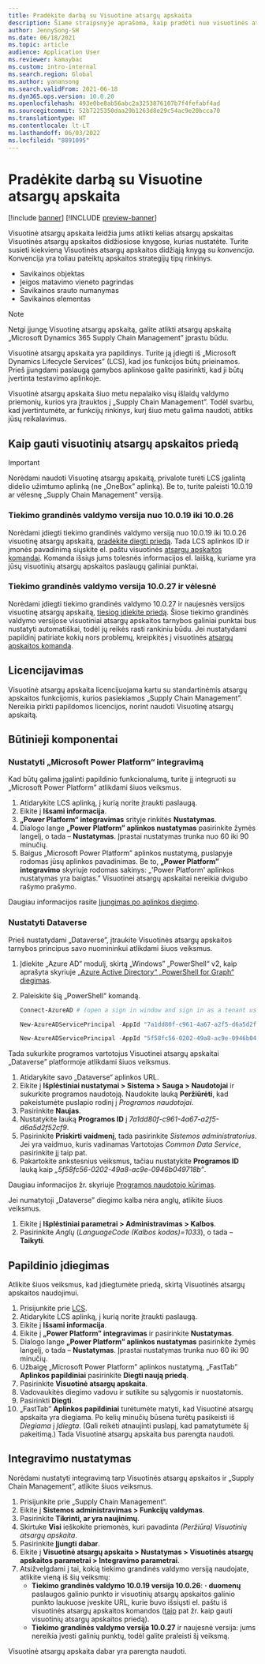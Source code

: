 ```yaml
---
title: Pradėkite darbą su Visuotine atsargų apskaita
description: Šiame straipsnyje aprašoma, kaip pradėti nuo visuotinės atsargų apskaitos.
author: JennySong-SH
ms.date: 06/18/2021
ms.topic: article
audience: Application User
ms.reviewer: kamaybac
ms.custom: intro-internal
ms.search.region: Global
ms.author: yanansong
ms.search.validFrom: 2021-06-18
ms.dyn365.ops.version: 10.0.20
ms.openlocfilehash: 493e0be8ab56abc2a3253876107b7f4fefabf4ad
ms.sourcegitcommit: 52b7225350daa29b1263d8e29c54ac9e20bcca70
ms.translationtype: HT
ms.contentlocale: lt-LT
ms.lasthandoff: 06/03/2022
ms.locfileid: "8891095"
---
```

# <a name="get-started-with-global-inventory-accounting"></a>Pradėkite darbą su Visuotine atsargų apskaita

[!include [banner](../includes/banner.md)]
[!INCLUDE [preview-banner](../includes/preview-banner.md)]
<!--KFM: Preview until 4/30/2022 -->

Visuotinė atsargų apskaita leidžia jums atlikti kelias atsargų apskaitas Visuotinės atsargų apskaitos didžiosiose knygose, kurias nustatėte. Turite susieti kiekvieną Visuotinės atsargų apskaitos didžiąją knygą su *konvencija*. Konvencija yra toliau pateiktų apskaitos strategijų tipų rinkinys.

- Savikainos objektas
- Įeigos matavimo vieneto pagrindas
- Savikainos srauto numanymas
- Savikainos elementas

> [!NOTE]
> Netgi įjungę Visuotinę atsargų apskaitą, galite atlikti atsargų apskaitą „Microsoft Dynamics 365 Supply Chain Management” įprastu būdu.

Visuotinė atsargų apskaita yra papildinys. Turite ją įdiegti iš „Microsoft Dynamics Lifecycle Services” (LCS), kad jos funkcijos būtų prieinamos. Prieš įjungdami paslaugą gamybos aplinkose galite pasirinkti, kad ji būtų įvertinta testavimo aplinkoje.

Visuotinė atsargų apskaita šiuo metu nepalaiko visų išlaidų valdymo priemonių, kurios yra įtrauktos į „Supply Chain Management”. Todėl svarbu, kad įvertintumėte, ar funkcijų rinkinys, kurį šiuo metu galima naudoti, atitiks jūsų reikalavimus.

## <a name="how-to-get-the-global-inventory-accounting-add-in"></a><a name="sign-up"></a> Kaip gauti visuotinių atsargų apskaitos priedą

> [!IMPORTANT]
> Norėdami naudoti Visuotinę atsargų apskaitą, privalote turėti LCS įgalintą didelio užimtumo aplinką (ne „OneBox” aplinką). Be to, turite paleisti 10.0.19 ar vėlesnę „Supply Chain Management” versiją.

### <a name="supply-chain-management-version-10019-to-10026"></a>Tiekimo grandinės valdymo versija nuo 10.0.19 iki 10.0.26

Norėdami įdiegti tiekimo grandinės valdymo versiją nuo 10.0.19 iki 10.0.26 visuotinę atsargų apskaitą, [pradėkite diegti priedą](#install). Tada LCS aplinkos ID ir įmonės pavadinimą siųskite el. paštu visuotinės [atsargų apskaitos komandai](mailto:GlobalInvAccount@microsoft.com). Komanda išsiųs jums tolesnės informacijos el. laišką, kuriame yra jūsų visuotinių atsargų apskaitos paslaugų galiniai punktai.

### <a name="supply-chain-management-version-10027-and-later"></a>Tiekimo grandinės valdymo versija 10.0.27 ir vėlesnė

Norėdami įdiegti tiekimo grandinės valdymo 10.0.27 ir naujesnės versijos visuotinę atsargų apskaitą, [tiesiog įdiekite priedą](#install). Šiose tiekimo grandinės valdymo versijose visuotiniai atsargų apskaitos tarnybos galiniai punktai bus nustatyti automatiškai, todėl jų reikės rasti rankiniu būdu. Jei nustatydami papildinį patiriate kokių nors problemų, kreipkitės į visuotinės [atsargų apskaitos komandą](mailto:GlobalInvAccount@microsoft.com).

## <a name="licensing"></a>Licencijavimas

Visuotinė atsargų apskaita licencijuojama kartu su standartinėmis atsargų apskaitos funkcijomis, kurios pasiekiamos „Supply Chain Management”. Nereikia pirkti papildomos licencijos, norint naudoti Visuotinę atsargų apskaitą.

## <a name="prerequisites"></a>Būtinieji komponentai

### <a name="set-up-microsoft-power-platform-integration"></a>Nustatyti „Microsoft Power Platform“ integravimą

Kad būtų galima įgalinti papildinio funkcionalumą, turite jį integruoti su „Microsoft Power Platform” atlikdami šiuos veiksmus.

1. Atidarykite LCS aplinką, į kurią norite įtraukti paslaugą.
1. Eikite į **Išsami informacija**.
1. **„Power Platform“ integravimas** srityje rinkitės **Nustatymas**.
1. Dialogo lange **„Power Platform” aplinkos nustatymas** pasirinkite žymės langelį, o tada – **Nustatymas**. Įprastai nustatymas trunka nuo 60 iki 90 minučių.
1. Baigus „Microsoft Power Platform” aplinkos nustatymą, puslapyje rodomas jūsų aplinkos pavadinimas. Be to, **„Power Platform” integravimo** skyriuje rodomas sakinys: „'Power Platform' aplinkos nustatymas yra baigtas.” Visuotinei atsargų apskaitai nereikia dvigubo rašymo prašymo.

Daugiau informacijos rasite [Įjungimas po aplinkos diegimo](../../fin-ops-core/dev-itpro/power-platform/enable-power-platform-integration.md#enable-after-deploy).

### <a name="set-up-dataverse"></a>Nustatyti Dataverse

Prieš nustatydami „Dataverse”, įtraukite Visuotinės atsargų apskaitos tarnybos principus savo nuomininkui atlikdami šiuos veiksmus.

1. Įdiekite „Azure AD“ modulį, skirtą „Windows” „PowerShell“ v2, kaip aprašyta skyriuje [„Azure Active Directory“ „PowerShell for Graph“ diegimas](/powershell/azure/active-directory/install-adv2).
1. Paleiskite šią „PowerShell“ komandą.

    ```powershell
    Connect-AzureAD # (open a sign in window and sign in as a tenant user)

    New-AzureADServicePrincipal -AppId "7a1dd80f-c961-4a67-a2f5-d6a5d2f52cf9" -DisplayName "d365-scm-costaccountingservice"

    New-AzureADServicePrincipal -AppId "5f58fc56-0202-49a8-ac9e-0946b049718b" -DisplayName "d365-scm-operationdataservice"
    ```

Tada sukurkite programos vartotojus Visuotinei atsargų apskaitai „Dataverse” platformoje atlikdami šiuos veiksmus.

1. Atidarykite savo „Dataverse“ aplinkos URL.
1. Eikite į **Išplėstiniai nustatymai \> Sistema \> Sauga \> Naudotojai** ir sukurkite programos naudotoją. Naudokite lauką **Peržiūrėti**, kad pakeistumėte puslapio rodinį į *Programos naudotojai*.
1. Pasirinkite **Naujas**.
1. Nustatykite lauką **Programos ID** į *7a1dd80f-c961-4a67-a2f5-d6a5d2f52cf9*.
1. Pasirinkite **Priskirti vaidmenį**, tada pasirinkite *Sistemos administratorius*. Jei yra vaidmuo, kuris vadinamas Vartotojas *Common Data Service*, pasirinkite jį taip pat.
1. Pakartokite ankstesnius veiksmus, tačiau nustatykite **Programos ID** lauką kaip *„5f58fc56-0202-49a8-ac9e-0946b049718b”*.

Daugiau informacijos žr. skyriuje [Programos naudotojo kūrimas](/power-platform/admin/create-users-assign-online-security-roles#create-an-application-user).

Jei numatytoji „Dataverse” diegimo kalba nėra anglų, atlikite šiuos veiksmus.

1. Eikite į **Išplėstiniai parametrai \> Administravimas \> Kalbos**.
1. Pasirinkite *Anglų* (*LanguageCode (Kalbos kodas)=1033*), o tada – **Taikyti**.

## <a name="install-the-add-in"></a><a name="install"></a>Papildinio įdiegimas

Atlikite šiuos veiksmus, kad įdiegtumėte priedą, skirtą Visuotinės atsargų apskaitos naudojimui.

1. Prisijunkite prie [LCS](https://lcs.dynamics.com/Logon/Index).
1. Atidarykite LCS aplinką, į kurią norite įtraukti paslaugą.
1. Eikite į **Išsami informacija**.
1. Eikite į **„Power Platform” integravimas** ir pasirinkite **Nustatymas**.
1. Dialogo lange **„Power Platform” aplinkos nustatymas** pasirinkite žymės langelį, o tada – **Nustatymas**. Įprastai nustatymas trunka nuo 60 iki 90 minučių.
1. Užbaigę „Microsoft Power Platform” aplinkos nustatymą, „FastTab” **Aplinkos papildiniai** pasirinkite **Diegti naują priedą**.
1. Pasirinkite **Visuotinė atsargų apskaita**.
1. Vadovaukitės diegimo vadovu ir sutikite su sąlygomis ir nuostatomis.
1. Pasirinkti **Diegti**.
1. „FastTab” **Aplinkos papildiniai** turėtumėte matyti, kad Visuotinė atsargų apskaita yra diegiama. Po kelių minučių būsena turėtų pasikeisti iš *Diegiama* į *Įdiegta*. (Gali reikėti atnaujinti puslapį, kad pamatytumėte šį pakeitimą.) Tada Visuotinė atsargų apskaita bus parengta naudoti.

## <a name="set-up-the-integration"></a>Integravimo nustatymas

Norėdami nustatyti integravimą tarp Visuotinės atsargų apskaitos ir „Supply Chain Management”, atlikite šiuos veiksmus.

1. Prisijunkite prie „Supply Chain Management“.
1. Eikite į **Sistemos administravimas \> Funkcijų valdymas**.
1. Pasirinkite **Tikrinti, ar yra naujinimų**.
1. Skirtuke **Visi** ieškokite priemonės, kuri pavadinta *(Peržiūra) Visuotinių atsargų apskaita*.
1. Pasirinkite **Įjungti dabar**.
1. Eikite į **Visuotinė atsargų apskaita \> Nustatymas \> Visuotinės atsargų apskaitos parametrai \> Integravimo parametrai**.
1. Atsižvelgdami į tai, kokią tiekimo grandinės valdymo versiją naudojate, atlikite vieną iš šių veiksmų:
    - **Tiekimo grandinės valdymo 10.0.19 versija 10.0.26**: **·** **duomenų** paslaugos galinio punkto ir visuotinių atsargų apskaitos galinio punkto laukuose įveskite URL, kurie buvo išsiųsti el. paštu iš visuotinės atsargų apskaitos komandos ([taip](#sign-up) pat žr. kaip gauti visuotinių atsargų apskaitos priedą).
    - **Tiekimo grandinės valdymo versija 10.0.27** ir naujesnė versija: jums nereikia įvesti galinių punktų, todėl galite praleisti šį veiksmą.

Visuotinė atsargų apskaita dabar yra parengta naudoti.
